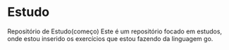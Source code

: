 # Estudo
Repositório de Estudo(começo)
Este é um repositório focado em estudos, onde estou inserido os exercícios que estou fazendo  da linguagem go.
